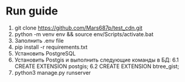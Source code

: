 # Run guide #
1. git clone https://github.com/Mars687p/test_cdn.git
2. python -m venv env && source env/Scripts/activate.bat
3. Заполнить .env file
4. pip install -r requirements.txt
5. Установить PostgreSQL
6. Установить Postgis и выполнить следующие команды в БД:
   6.1 CREATE EXTENSION postgis;
   6.2 CREATE EXTENSION btree_gist;
7. python3 manage.py runserver